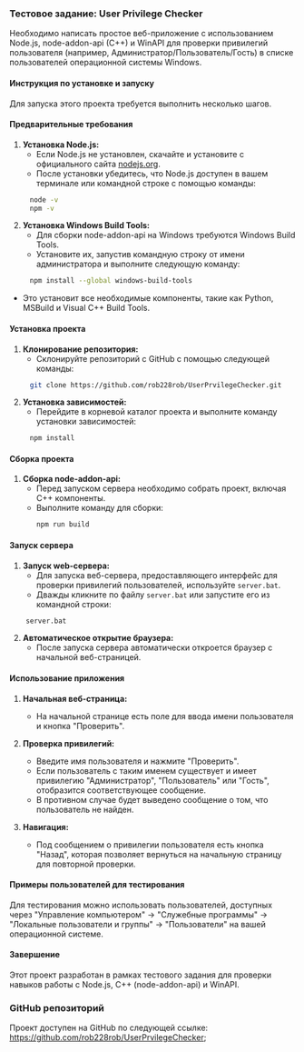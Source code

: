 ### Тестовое задание: User Privilege Checker

Необходимо написать простое веб-приложение с использованием Node.js, node-addon-api (C++) и WinAPI для проверки привилегий пользователя (например, Администратор/Пользователь/Гость) в списке пользователей операционной системы Windows.

#### Инструкция по установке и запуску

Для запуска этого проекта требуется выполнить несколько шагов.

#### Предварительные требования

1. **Установка Node.js:**
   - Если Node.js не установлен, скачайте и установите с официального сайта [nodejs.org](https://nodejs.org/).
   - После установки убедитесь, что Node.js доступен в вашем терминале или командной строке с помощью команды:
```bash
     node -v
     npm -v
```

2. **Установка Windows Build Tools:**
   - Для сборки node-addon-api на Windows требуются Windows Build Tools.
   - Установите их, запустив командную строку от имени администратора и выполните следующую команду:
```bash
     npm install --global windows-build-tools
```
   - Это установит все необходимые компоненты, такие как Python, MSBuild и Visual C++ Build Tools.

#### Установка проекта

1. **Клонирование репозитория:**
   - Склонируйте репозиторий с GitHub с помощью следующей команды:
```bash
     git clone https://github.com/rob228rob/UserPrvilegeChecker.git
```

2. **Установка зависимостей:**
   - Перейдите в корневой каталог проекта и выполните команду установки зависимостей:
```bash
     npm install
```

#### Сборка проекта

1. **Сборка node-addon-api:**
   - Перед запуском сервера необходимо собрать проект, включая C++ компоненты.
   - Выполните команду для сборки:
     ```bash
     npm run build
     ```

#### Запуск сервера

1. **Запуск web-сервера:**
   - Для запуска веб-сервера, предоставляющего интерфейс для проверки привилегий пользователей, используйте `server.bat`.
   - Дважды кликните по файлу `server.bat` или запустите его из командной строки:
```bash
    server.bat
```

2. **Автоматическое открытие браузера:**
   - После запуска сервера автоматически откроется браузер с начальной веб-страницей.

#### Использование приложения

1. **Начальная веб-страница:**
   - На начальной странице есть поле для ввода имени пользователя и кнопка "Проверить".

2. **Проверка привилегий:**
   - Введите имя пользователя и нажмите "Проверить".
   - Если пользователь с таким именем существует и имеет привилегию "Администратор", "Пользователь" или "Гость", отобразится соответствующее сообщение.
   - В противном случае будет выведено сообщение о том, что пользователь не найден.

3. **Навигация:**
   - Под сообщением о привилегии пользователя есть кнопка "Назад", которая позволяет вернуться на начальную страницу для повторной проверки.

#### Примеры пользователей для тестирования

Для тестирования можно использовать пользователей, доступных через "Управление компьютером" -> "Служебные программы" -> "Локальные пользователи и группы" -> "Пользователи" на вашей операционной системе.

#### Завершение

Этот проект разработан в рамках тестового задания для проверки навыков работы с Node.js, C++ (node-addon-api) и WinAPI.

### GitHub репозиторий

Проект доступен на GitHub по следующей ссылке: https://github.com/rob228rob/UserPrvilegeChecker;
